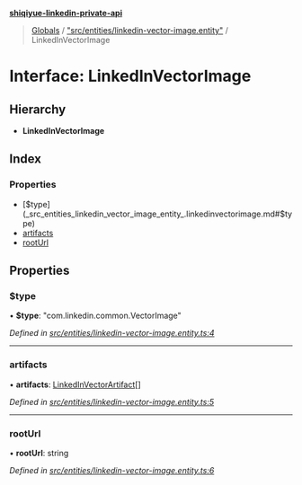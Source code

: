 **[shiqiyue-linkedin-private-api](../README.md)**

> [Globals](../globals.md) / ["src/entities/linkedin-vector-image.entity"](../modules/_src_entities_linkedin_vector_image_entity_.md) / LinkedInVectorImage

# Interface: LinkedInVectorImage

## Hierarchy

* **LinkedInVectorImage**

## Index

### Properties

* [$type](_src_entities_linkedin_vector_image_entity_.linkedinvectorimage.md#$type)
* [artifacts](_src_entities_linkedin_vector_image_entity_.linkedinvectorimage.md#artifacts)
* [rootUrl](_src_entities_linkedin_vector_image_entity_.linkedinvectorimage.md#rooturl)

## Properties

### $type

•  **$type**: \"com.linkedin.common.VectorImage\"

*Defined in [src/entities/linkedin-vector-image.entity.ts:4](https://github.com/shiqiyue/linkedin-private-api/blob/0c4d2d1/src/entities/linkedin-vector-image.entity.ts#L4)*

___

### artifacts

•  **artifacts**: [LinkedInVectorArtifact](_src_entities_linkedin_vector_artifact_entity_.linkedinvectorartifact.md)[]

*Defined in [src/entities/linkedin-vector-image.entity.ts:5](https://github.com/shiqiyue/linkedin-private-api/blob/0c4d2d1/src/entities/linkedin-vector-image.entity.ts#L5)*

___

### rootUrl

•  **rootUrl**: string

*Defined in [src/entities/linkedin-vector-image.entity.ts:6](https://github.com/shiqiyue/linkedin-private-api/blob/0c4d2d1/src/entities/linkedin-vector-image.entity.ts#L6)*
